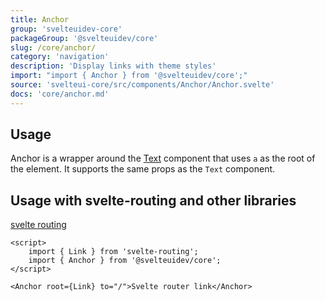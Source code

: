 ```yaml
---
title: Anchor
group: 'svelteuidev-core'
packageGroup: '@svelteuidev/core'
slug: /core/anchor/
category: 'navigation'
description: 'Display links with theme styles'
import: "import { Anchor } from '@svelteuidev/core';"
source: 'svelteui-core/src/components/Anchor/Anchor.svelte'
docs: 'core/anchor.md'
---
```


<script>
    import { Demo, AnchorDemos } from '@svelteuidev/demos';
    import { Heading } from 'components';
</script>

<Heading />

## Usage

Anchor is a wrapper around the [Text](core/text.md) component that uses `a` as the root of the element. It supports the same props as the `Text` component.

<Demo demo={AnchorDemos.usage} />

## Usage with svelte-routing and other libraries

[svelte routing](https://github.com/EmilTholin/svelte-routing#readme)

```svelte
<script>
	import { Link } from 'svelte-routing';
	import { Anchor } from '@svelteuidev/core';
</script>

<Anchor root={Link} to="/">Svelte router link</Anchor>
```
